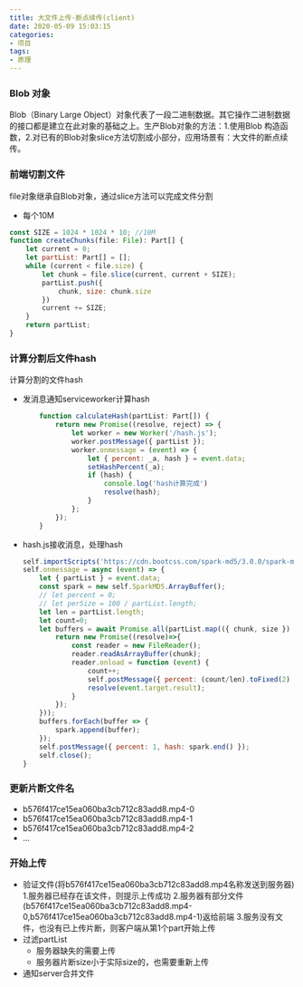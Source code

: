 ```yaml
---
title: 大文件上传-断点续传(client)
date: 2020-05-09 15:03:15
categories:
- 项目
tags:
- 原理
---
```


### Blob 对象
Blob（Binary Large Object）对象代表了一段二进制数据。其它操作二进制数据的接口都是建立在此对象的基础之上。生产Blob对象的方法：1.使用Blob 构造函数，2.对已有的Blob对象slice方法切割成小部分，应用场景有：大文件的断点续传。
<!-- more -->
### 前端切割文件
file对象继承自Blob对象，通过slice方法可以完成文件分割
* 每个10M
```js
const SIZE = 1024 * 1024 * 10; //10M
function createChunks(file: File): Part[] {
    let current = 0;
    let partList: Part[] = [];
    while (current < file.size) {
        let chunk = file.slice(current, current + SIZE);
        partList.push({
            chunk, size: chunk.size
        })
        current += SIZE;
    }
    return partList;
}
```
### 计算分割后文件hash
计算分割的文件hash
* 发消息通知serviceworker计算hash
    ```js
        function calculateHash(partList: Part[]) {
            return new Promise((resolve, reject) => {
                let worker = new Worker('/hash.js');
                worker.postMessage({ partList });
                worker.onmessage = (event) => {
                    let { percent: _a, hash } = event.data;
                    setHashPercent(_a);
                    if (hash) {
                        console.log('hash计算完成')
                        resolve(hash);
                    }
                };
            });
        }
    ```
* hash.js接收消息，处理hash
    ```js
    self.importScripts('https://cdn.bootcss.com/spark-md5/3.0.0/spark-md5.js');
    self.onmessage = async (event) => {
        let { partList } = event.data;
        const spark = new self.SparkMD5.ArrayBuffer();
        // let percent = 0;
        // let perSize = 100 / partList.length;
        let len = partList.length;
        let count=0;
        let buffers = await Promise.all(partList.map(({ chunk, size }) => {
            return new Promise((resolve)=>{
                const reader = new FileReader();
                reader.readAsArrayBuffer(chunk);
                reader.onload = function (event) {
                    count++;
                    self.postMessage({ percent: (count/len).toFixed(2) })
                    resolve(event.target.result);
                }
            });
        }));
        buffers.forEach(buffer => {
            spark.append(buffer);
        });
        self.postMessage({ percent: 1, hash: spark.end() });
        self.close();
    }
    ```
### 更新片断文件名
* b576f417ce15ea060ba3cb712c83add8.mp4-0
* b576f417ce15ea060ba3cb712c83add8.mp4-1
* b576f417ce15ea060ba3cb712c83add8.mp4-2
* ...

### 开始上传
* 验证文件(将b576f417ce15ea060ba3cb712c83add8.mp4名称发送到服务器)
    1.服务器已经存在该文件，则提示上传成功
    2.服务器有部分文件(b576f417ce15ea060ba3cb712c83add8.mp4-0,b576f417ce15ea060ba3cb712c83add8.mp4-1)返给前端
    3.服务没有文件，也没有已上传片断，则客户端从第1个part开始上传
* 过滤partList
    * 服务器缺失的需要上传
    * 服务器片断size小于实际size的，也需要重新上传
* 通知server合并文件